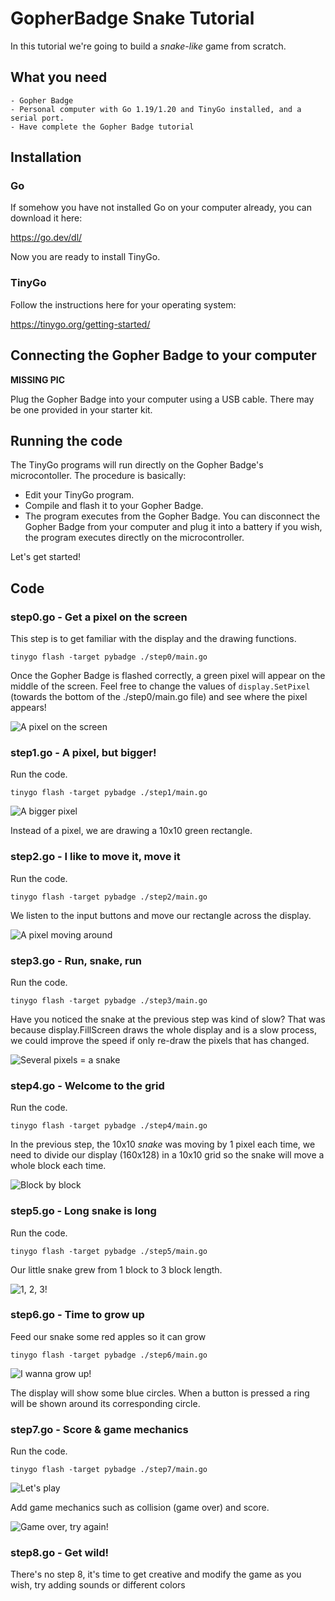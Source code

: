 # GopherBadge Snake Tutorial

In this tutorial we're going to build a _snake-like_ game from scratch.

## What you need

    - Gopher Badge
    - Personal computer with Go 1.19/1.20 and TinyGo installed, and a serial port.
    - Have complete the Gopher Badge tutorial

## Installation

### Go

If somehow you have not installed Go on your computer already, you can download it here:

https://go.dev/dl/

Now you are ready to install TinyGo.

### TinyGo

Follow the instructions here for your operating system:

https://tinygo.org/getting-started/

## Connecting the Gopher Badge to your computer

**MISSING PIC**

Plug the Gopher Badge into your computer using a USB cable. There may be one provided in your starter kit.

## Running the code

The TinyGo programs will run directly on the Gopher Badge's microcontoller. The procedure is basically:

- Edit your TinyGo program.
- Compile and flash it to your Gopher Badge.
- The program executes from the Gopher Badge. You can disconnect the Gopher Badge from your computer and plug it into a battery if you wish, the program executes directly on the microcontroller.

Let's get started!

## Code

### step0.go - Get a pixel on the screen

This step is to get familiar with the display and the drawing functions.

```
tinygo flash -target pybadge ./step0/main.go
```

Once the Gopher Badge is flashed correctly, a green pixel will appear on the middle of the screen. Feel free to change the values of `display.SetPixel` (towards the bottom of the ./step0/main.go file) and see where the 
pixel appears!

![A pixel on the screen](./assets/step0.jpg)

### step1.go - A pixel, but bigger!

Run the code.

```
tinygo flash -target pybadge ./step1/main.go
```

![A bigger pixel](./assets/step1.jpg)

Instead of a pixel, we are drawing a 10x10 green rectangle.

### step2.go - I like to move it, move it

Run the code.

```
tinygo flash -target pybadge ./step2/main.go
```

We listen to the input buttons and move our rectangle across the display.

![A pixel moving around](./assets/step2.gif)

### step3.go - Run, snake, run

Run the code.

```
tinygo flash -target pybadge ./step3/main.go
```

Have you noticed the snake at the previous step was kind of slow? That was because display.FillScreen draws the whole display and is a slow process, we could improve the speed if only re-draw the pixels that has 
changed. 

![Several pixels = a snake](./assets/step3.gif)

### step4.go - Welcome to the grid

Run the code.

```
tinygo flash -target pybadge ./step4/main.go
```

In the previous step, the 10x10 _snake_ was moving by 1 pixel each time, we need to divide our display (160x128) in a 10x10 grid so the snake will move a whole block each time.

![Block by block](./assets/step4.gif)

### step5.go - Long snake is long

Run the code.

```
tinygo flash -target pybadge ./step5/main.go
```

Our little snake grew from 1 block to 3 block length.

![1, 2, 3!](./assets/step5.jpg)

### step6.go - Time to grow up

Feed our snake some red apples so it can grow

```
tinygo flash -target pybadge ./step6/main.go
```

![I wanna grow up!](./assets/step6.jpg)

The display will show some blue circles. When a button is pressed a ring will be shown around its corresponding circle.

### step7.go - Score & game mechanics

Run the code.

```
tinygo flash -target pybadge ./step7/main.go
```

![Let's play](./assets/step7_01.gif)

Add game mechanics such as collision (game over) and score.

![Game over, try again!](./assets/step7_02.jpg)

### step8.go - Get wild!

There's no step 8, it's time to get creative and modify the game as you wish, try adding sounds or different colors
